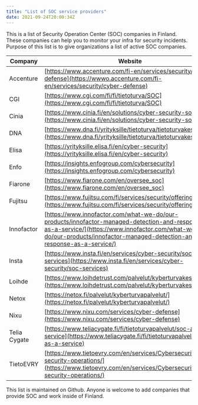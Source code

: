 ```yaml
---
title: "List of SOC service providers"
date: 2021-09-24T20:00:34Z
---
```


This is a list of Security Operation Center (SOC) companies in Finland. These companies can help you to monitor your infra for security incidents. Purpose of this list is to give organizations a list of active SOC companies. 

| Company | Website | Notes | 
|---|---|---|
|Accenture | [https://www.accenture.com/fi-en/services/security/cyber-defense](https://wwwo.accenture.com/fi-en/services/security/cyber-defense) |
|CGI | [https://www.cgi.com/fi/fi/tietoturva/SOC](https://www.cgi.com/fi/fi/tietoturva/SOC)
|Cinia | [https://www.cinia.fi/en/solutions/cyber-security-solutions](https://www.cinia.fi/en/solutions/cyber-security-solutions)
|DNA | [https://www.dna.fi/yrityksille/tietoturva/tietoturvakeskus](https://www.dna.fi/yrityksille/tietoturva/tietoturvakeskus)
|Elisa | [https://yrityksille.elisa.fi/en/cyber-security](https://yrityksille.elisa.fi/en/cyber-security)
|Enfo|[https://insights.enfogroup.com/cybersecurity](https://insights.enfogroup.com/cybersecurity)
|Fiarone | [https://www.fiarone.com/en/oversee_soc](https://www.fiarone.com/en/oversee_soc)
|Fujitsu | [https://www.fujitsu.com/fi/services/security/offerings/soc/](https://www.fujitsu.com/fi/services/security/offerings/soc/)
|Innofactor | [https://www.innofactor.com/what-we-do/our-products/innofactor-managed-detection-and-response-as-a-service/](https://www.innofactor.com/what-we-do/our-products/innofactor-managed-detection-and-response-as-a-service/) |
|Insta | [https://www.insta.fi/en/services/cyber-security/soc-services](https://www.insta.fi/en/services/cyber-security/soc-services) |
|Loihde | [https://www.loihdetrust.com/palvelut/kyberturvakeskus/](https://www.loihdetrust.com/palvelut/kyberturvakeskus/)
|Netox | [https://netox.fi/palvelut/kyberturvapalvelut/](https://netox.fi/palvelut/kyberturvapalvelut/) |
|Nixu |[https://www.nixu.com/services/cyber-defense](https://www.nixu.com/services/cyber-defense) |
|Telia Cygate | [https://www.teliacygate.fi/fi/tietoturvapalvelut/soc-as-a-service](https://www.teliacygate.fi/fi/tietoturvapalvelut/soc-as-a-service) |
|TietoEVRY | [https://www.tietoevry.com/en/services/Cybersecurity/agile-security-operations/](https://www.tietoevry.com/en/services/Cybersecurity/agile-security-operations/)

This list is maintained on Github. Anyone is welcome to add companies that provide SOC and work inside of Finland.
